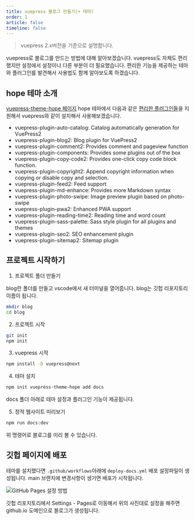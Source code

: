 ```yaml
---
title: vuepress 블로그 만들기(+ 테마)
order: 1
article: false
timeline: false
---
```


> vuepress 2.x버전을 기준으로 설명합니다.

vuepress로 블로그를 만드는 방법에 대해 알아보겠습니다.
vuepress도 자체도 편리했지만 설정에서 설정이나 다른 부분이 더 필요했습니다.
편리한 기능을 제공하는 테마와 플러그인를 발견해서 사용법도 함께 알아보도록 하겠습니다.

## hope 테마 소개

[vuepress-theme-hope 페이지](https://vuepress-theme-hope.github.io/v2/guide/get-started/intro.html)
hope 테마에서 다음과 같은 [편리한 플러그인들](https://vuepress-theme-hope.github.io/v2/config/plugins/intro.html)을 지원해서 vuepress와 같이 설치해서 사용해보겠습니다.

- vuepress-plugin-auto-catalog: Catalog automatically generation for VuePress2
- vuepress-plugin-blog2: Blog plugin for VuePress2
- vuepress-plugin-comment2: Provides comment and pageview function
- vuepress-plugin-components: Provides some plugins out of the box
- vuepress-plugin-copy-code2: Provides one-click copy code block function.
- vuepress-plugin-copyright2: Append copyright information when copying or disable copy and selection.
- vuepress-plugin-feed2: Feed support
- vuepress-plugin-md-enhance: Provides more Markdown syntax
- vuepress-plugin-photo-swipe: Image preview plugin based on photo-swipe
- vuepress-plugin-pwa2: Enhanced PWA support
- vuepress-plugin-reading-time2: Reading time and word count
- vuepress-plugin-sass-palette: Sass style plugin for all plugins and themes
- vuepress-plugin-seo2: SEO enhancement plugin
- vuepress-plugin-sitemap2: Sitemap plugin

## 프로젝트 시작하기

1. 프로젝트 폴더 만들기

blog란 폴더를 만들고 vscode에서 새 터미널을 열어줍니다.
blog는 깃헙 리포지토리 이름이 됩니다.

```sh
mkdir blog
cd blog
```

2. 프로젝트 시작

```sh
git init
npm init
```

3. vuepress 시작

```sh
npm install -D vuepress@next
```

4. 테마 설치

```sh
npm init vuepress-theme-hope add docs
```

docs 폴더 아래로 테마 설정과 플러그인 기능이 제공됩니다.

5. 정적 웹사이트 미리보기

```sh
npm run docs:dev
```

위 명령어로 블로그를 미리 볼 수 있습니다.

## 깃헙 페이지에 배포

테마를 설치했다면 `.github/workflows`아래에 `deploy-docs.yml` 배포 설정파일이 생성됩니다.
main 브랜치에 변경사항이 생기면 배포가 시작됩니다.

![GitHub Pages 설정 방법](https://github.com/Zamoca42/blog/assets/96982072/b2e50e1d-2314-4900-b360-0f8d6b359a1d)

깃헙 리포지토리에서 Settings - Pages로 이동해서 위의 사진대로 설정을 해주면 github.io 도메인으로 블로그가 생성됩니다.
